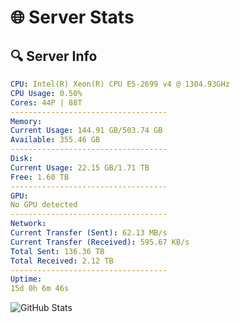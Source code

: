 # 🌐 Server Stats
## 🔍 Server Info
```yaml
CPU: Intel(R) Xeon(R) CPU E5-2699 v4 @ 1304.93GHz
CPU Usage: 0.50%
Cores: 44P | 88T
-----------------------------------
Memory:
Current Usage: 144.91 GB/503.74 GB
Available: 355.46 GB
-----------------------------------
Disk:
Current Usage: 22.15 GB/1.71 TB
Free: 1.60 TB
-----------------------------------
GPU:
No GPU detected
-----------------------------------
Network:
Current Transfer (Sent): 62.13 MB/s
Current Transfer (Received): 595.67 KB/s
Total Sent: 136.36 TB
Total Received: 2.12 TB
-----------------------------------
Uptime:
15d 0h 6m 46s
```
![GitHub Stats](https://img.shields.io/badge/Updated-2025-02-22_22:50:04-blue)